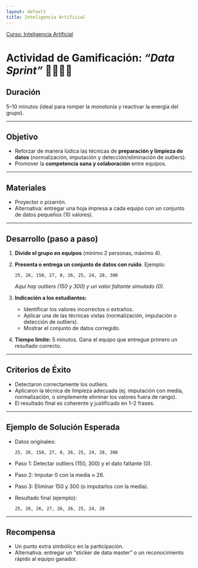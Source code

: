 ```yaml
---
layout: default
title: Inteligencia Artificial
---
```

[Curso: Inteligencia Artificial](index)

# Actividad de Gamificación: *“Data Sprint”* 🏃‍♂️🏃‍♀️

## Duración

5–10 minutos (ideal para romper la monotonía y reactivar la energía del grupo).

---

## Objetivo

* Reforzar de manera lúdica las técnicas de **preparación y limpieza de datos** (normalización, imputación y detección/eliminación de outliers).
* Promover la **competencia sana y colaboración** entre equipos.

---

## Materiales

* Proyector o pizarrón.
* Alternativa: entregar una hoja impresa a cada equipo con un conjunto de datos pequeños (10 valores).

---

## Desarrollo (paso a paso)

1. **Divide el grupo en equipos** (mínimo 2 personas, máximo 4).

2. **Presenta o entrega un conjunto de datos con ruido**. Ejemplo:

   ```
   25, 26, 150, 27, 0, 26, 25, 24, 28, 300
   ```

   *Aquí hay outliers (150 y 300) y un valor faltante simulado (0).*

3. **Indicación a los estudiantes:**

   * Identificar los valores incorrectos o extraños.
   * Aplicar una de las técnicas vistas (normalización, imputación o detección de outliers).
   * Mostrar el conjunto de datos corregido.

4. **Tiempo límite:** 5 minutos.
   Gana el equipo que entregue primero un resultado correcto.

---

## Criterios de Éxito

* Detectaron correctamente los outliers.
* Aplicaron la técnica de limpieza adecuada (ej. imputación con media, normalización, o simplemente eliminar los valores fuera de rango).
* El resultado final es coherente y justificado en 1–2 frases.

---

## Ejemplo de Solución Esperada

* Datos originales:

  ```
  25, 26, 150, 27, 0, 26, 25, 24, 28, 300
  ```
* Paso 1: Detectar outliers (150, 300) y el dato faltante (0).
* Paso 2: Imputar 0 con la media ≈ 26.
* Paso 3: Eliminar 150 y 300 (o imputarlos con la media).
* Resultado final (ejemplo):

  ```
  25, 26, 26, 27, 26, 26, 25, 24, 28
  ```

---

## Recompensa

* Un punto extra simbólico en la participación.
* Alternativa: entregar un “sticker de data master” o un reconocimiento rápido al equipo ganador.

